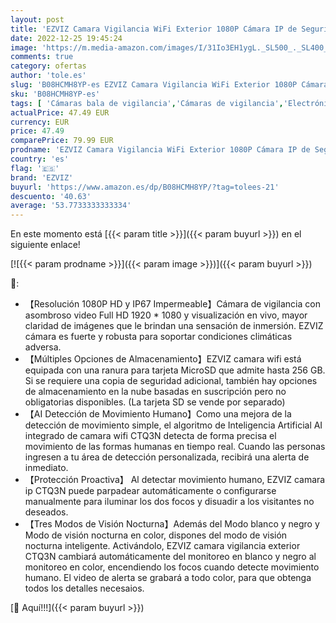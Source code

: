 ```yaml
---
layout: post
title: 'EZVIZ Camara Vigilancia WiFi Exterior 1080P Cámara IP de Seguridad con Visión Nocturna a Color Defensa Activa Luz Estroboscópica Detección de Movimiento Humano IP67 Compatible con Alexa Modelo CTQ3N'
date: 2022-12-25 19:45:24
image: 'https://m.media-amazon.com/images/I/31Io3EH1ygL._SL500_._SL400_.jpg'
comments: true
category: ofertas
author: 'tole.es'
slug: 'B08HCMH8YP-es EZVIZ Camara Vigilancia WiFi Exterior 1080P Cámara IP de...'
sku: 'B08HCMH8YP-es'
tags: [ 'Cámaras bala de vigilancia','Cámaras de vigilancia','Electrónica','Fotografía y videocámaras','alexa','ezviz','🇪🇸', ]
actualPrice: 47.49 EUR
currency: EUR
price: 47.49
comparePrice: 79.99 EUR
prodname: 'EZVIZ Camara Vigilancia WiFi Exterior 1080P Cámara IP de Seguridad con Visión Nocturna a Color Defensa Activa Luz Estroboscópica Detección de Movimiento Humano IP67 Compatible con Alexa Modelo CTQ3N'
country: 'es'
flag: '🇪🇸'
brand: 'EZVIZ'
buyurl: 'https://www.amazon.es/dp/B08HCMH8YP/?tag=tolees-21'
descuento: '40.63'
average: '53.7733333333334'
---
```


En este momento está [{{< param title >}}]({{< param buyurl >}}) en el siguiente enlace!

[![{{< param prodname >}}]({{< param image >}})]({{< param buyurl >}})

🔎:

- 【Resolución 1080P HD y IP67 Impermeable】Cámara de vigilancia con asombroso video Full HD 1920 * 1080 y visualización en vivo, mayor claridad de imágenes que le brindan una sensación de inmersión. EZVIZ cámara es fuerte y robusta para soportar condiciones climáticas adversa.
- 【Múltiples Opciones de Almacenamiento】EZVIZ camara wifi está equipada con una ranura para tarjeta MicroSD que admite hasta 256 GB. Si se requiere una copia de seguridad adicional, también hay opciones de almacenamiento en la nube basadas en suscripción pero no obligatorias disponibles. (La tarjeta SD se vende por separado)
- 【AI Detección de Movimiento Humano】Como una mejora de la detección de movimiento simple, el algoritmo de Inteligencia Artificial AI integrado de camara wifi CTQ3N detecta de forma precisa el movimiento de las formas humanas en tiempo real. Cuando las personas ingresen a tu área de detección personalizada, recibirá una alerta de inmediato.
- 【Protección Proactiva】 Al detectar movimiento humano, EZVIZ camara ip CTQ3N puede parpadear automáticamente o configurarse manualmente para iluminar los dos focos y disuadir a los visitantes no deseados.
- 【Tres Modos de Visión Nocturna】Además del Modo blanco y negro y Modo de visión nocturna en color, dispones del modo de visión nocturna inteligente. Activándolo, EZVIZ camara vigilancia exterior CTQ3N cambiará automáticamente del monitoreo en blanco y negro al monitoreo en color, encendiendo los focos cuando detecte movimiento humano. El video de alerta se grabará a todo color, para que obtenga todos los detalles necesaios.

[🛒 Aquí!!!]({{< param buyurl >}})
